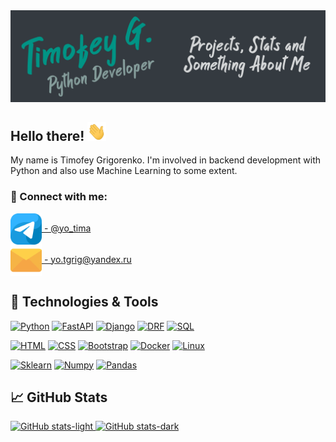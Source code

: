 <picture>
 <source media="(prefers-color-scheme: dark)" srcset="images/banner_dark.png">
 <source media="(prefers-color-scheme: light)" srcset="images/banner.png">
 <img alt="Timofey G. Python Developer | Projects, Stats and Something About Me" src="images/banner.png">
</picture>


<div id=header>
  <h2>Hello there! <img src="https://raw.githubusercontent.com/Timofey-G/Timofey-G/master/wave.gif" width="30px" height="30px"/></h2>
</div>

My name is Timofey Grigorenko. I'm involved in backend development with Python and also use Machine Learning to some extent.


### 🤝 Connect with me:

<div>
  <a href="https://t.me/yo_tima/">
    <img align="center" src="images/telegram.png" alt="Timofey Grigorenko | Telegram" width="50px"/>  - @yo_tima
  </a>
</div>
<div>
  <a href="mailto:yotgrig@yandex.ru">
    <img align="center" src="images/email.png" alt="yo.tgrig@yandex.ru" width="50px"/>
    - yo.tgrig@yandex.ru
  </a>
</div>


## 🔧 Technologies & Tools

  [![Python][Python]][Python-url]
  [![FastAPI][FastAPI]][FastAPI-url]
  [![Django][Django]][Django-url]
  [![DRF][DRF]][DRF-url]
  [![SQL][SQL]][SQL-url]
  
  [![HTML][HTML]][HTML-url]
  [![CSS][CSS]][CSS-url]
  [![Bootstrap][Bootstrap]][Bootstrap-url]
  [![Docker][Docker]][Docker-url]
  [![Linux][Linux]][Linux-url]
  
  [![Sklearn][Sklearn]][Sklearn-url]
  [![Numpy][Numpy]][Numpy-url]
  [![Pandas][Pandas]][Pandas-url]


## 📈 GitHub Stats

<a href="https://github.com/Timofey-G/github-readme-stats#gh-light-mode-only">
  <img src="https://github-readme-stats-i3vu.vercel.app/api?username=timofey-g&title_color=009485&text_color=ffffff&icon_color=009485&border_color=343a40&bg_color=343a40&rank_icon=github&show_icons=true&hide=stars" alt="GitHub stats-light">
</a>
<a href="https://github.com/Timofey-G/github-readme-stats#gh-dark-mode-only">
  <img src="https://github-readme-stats-i3vu.vercel.app/api?username=timofey-g&title_color=009485&text_color=ffffff&icon_color=009485&border_color=adbac7&bg_color=212529&rank_icon=github&show_icons=true&hide=stars" alt="GitHub stats-dark">
</a>


[Python-url]: https://python.org
[Python]: https://img.shields.io/badge/Python-3570a0?style=for-the-badge&logo=python&logoColor=ffe366
[Django-url]: https://www.djangoproject.com/
[Django]: https://img.shields.io/badge/Django-0c4b33?style=for-the-badge&logo=django&logoColor=44b78b
[FastAPI-url]: https://fastapi.tiangolo.com/
[FastAPI]: https://img.shields.io/badge/FastAPI-009485?style=for-the-badge&logo=fastapi&logoColor=ffffff
[DRF-url]: https://www.django-rest-framework.org/
[DRF]: https://img.shields.io/badge/Django_Rest_Framework-562d2d?style=for-the-badge&logo=django&logoColor=a30000
[SQL-url]: https://www.postgresql.org/
[SQL]: https://img.shields.io/badge/SQL-32658f?style=for-the-badge&logo=postgresql&logoColor=ffffff

[HTML-url]: https://html.com/html5/
[HTML]: https://img.shields.io/badge/HTML-e24921?style=for-the-badge&logo=html5&logoColor=ffffff
[CSS-url]: https://html.com/css/
[CSS]: https://img.shields.io/badge/CSS-026eb9?style=for-the-badge&logo=css3&logoColor=ffffff
[Bootstrap-url]: https://getbootstrap.com/
[Bootstrap]: https://img.shields.io/badge/Bootstrap-7110f5?style=for-the-badge&logo=bootstrap&logoColor=ffffff
[Docker-url]: https://www.docker.com/
[Docker]: https://img.shields.io/badge/Docker-003f8c?style=for-the-badge&logo=docker&logoColor=ffffff
[Linux-url]: https://www.linux.org/
[Linux]: https://img.shields.io/badge/Linux-185886?style=for-the-badge&logo=linux&logoColor=ffffff

[Sklearn-url]: https://scikit-learn.org/stable/
[Sklearn]: https://img.shields.io/badge/Sklearn-3499cd?style=for-the-badge&logo=scikit-learn&logoColor=f89939
[Pandas-url]: https://pandas.pydata.org/
[Pandas]: https://img.shields.io/badge/Pandas-130654?style=for-the-badge&logo=pandas&logoColor=e70488
[Numpy-url]: https://numpy.org/
[Numpy]: https://img.shields.io/badge/Numpy-013243?style=for-the-badge&logo=numpy&logoColor=4dabcf